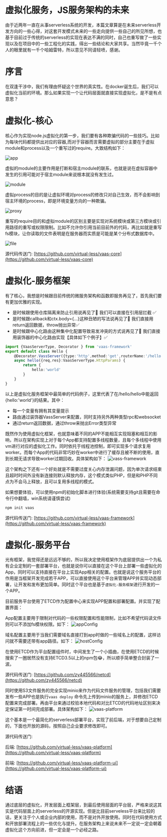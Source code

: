 # 虚拟化服务，JS服务架构的未来
由于近两年一直在从事serverless系统的开发，本篇文章算是在未来serverless开发方向的一些心得，对这套开发模式未来的一些走向提供一些自己的所见所想，也基于目前过于传统的serverless的实现在表达不满的同时，自己也重写做了一些实现以及在项目中的一些工程化的实践，得出一些结论和大家共享。当然毕竟一千个人的眼里就有一千个哈姆雷特，所以意见不同请轻喷，感谢。

# 序言
在双逢干涉中，我们有理由怀疑这个世界的真实性。在docker诞生后，我们可以虚拟化当前的环境。那么如果实现一个让代码层面就直接实现虚拟化，是不是有点意思？

# 虚拟化-核心
核心作为实现node.js虚拟化的第一步，我们要有各种欺骗代码的一些技巧。比如为每块代码都提供出对应的容器,而对于容器而言需要虚拟的部分主要在于虚拟module和process以及一个重写过的require。大致结构如下：

![app](../vm/app.png)

虚拟的module的主要作用是打断和宿主module的联系，也就是说在虚拟容器中发生的引用可能对于宿主module来说根本就没有发生过。

![module](../vm/module.png)

虚拟process的目的是让虚拟环境对process的修改只对自己生效，而不会影响到宿主环境的process，即是环境变量方向的一种欺骗。

![proxy](../vm/proxy.png)

重写的require目的和虚拟module的区别主要是实现对系统模块或第三方模块或引用路径的重写或权限限制。比如不允许你引用当前目前外的代码，再比如就是重写fs模块，让你读取的文件表明是在服务器而实质是可能是某个分布式数据库中。

![file](../vm/file.png)

源代码传送门: [https://github.com/virtual-less/vaas-core](https://github.com/virtual-less/vaas-core)

# 虚拟化-服务框架
有了核心，我想是时候跟目前传统的微服务架构和函数即服务再见了，首先我们要有更加优雅的实现。
* 是时候跟使用仓库隔离来防止引用说再见了👋 我们可以直接在引用层拦截 ✅
* 是时候跟callback和ctx.body={...}这种丑陋的写法说再见了👋 我们直接用return返回数据，throw抛出异常✅
* 是时候跟中心化路由这种集中化配置导致易发冲突的方式说再见了👋 我们直接用装饰器的中心化路由实现【具体如下个例子】✅

```ts
import {VaasServerType, Decorator } from 'vaas-framework'
export default class Hello {
    @Decorator.VassServer({type:'http',method:'get',routerName:'/hello'})
    async hello({req,res}:VaasServerType.HttpParams) {
        return {
            hello:'world'
        }
    }
}
```
以上是虚拟化服务框架中最简单的代码例子，这里代表了在/hello/hello中能返回{hello:'world'}的结果。其中：
* 每一个变量有拥有其变量提示
* 路由通过装饰器VassServer来配置，同时支持另外两种类型rpc和websocket
* 通过return返回数据，通过throw来抛出Error类型异常

既然作为使用虚拟化框架，也就意味着不同的APP不能相互实现阻塞和相互的影响，所以在架构实现上对于每个App都支持配置多线程数量，且每个多线程中使用vm进行对应的虚拟化工作。同时依托于线程池控制，即可实现多个请求复用worker。而每个App的代码非常巧妙在worker中进行了缓存且被不断的使用，直到长期无请求导致worker过期回收。具体架构如下：
![vass-framework](../vass-framework.png)

这个架构之下还有一个好处就是不需要过度关心内存泄漏问题，因为单次请求结束且超时时间外没有新连接则默认释放内存，这个模式类似PHP，但是和PHP不同点为不会马上释放，且可以复用多线程的模式。

如果想要体验，可以使用npm的初始化脚本进行体验(系统需要支持git且需要在命令行中翻墙，win系统请谨慎尝试)
```sh
npm init vaas
```
源代码传送门: [https://github.com/virtual-less/vaas-framework](https://github.com/virtual-less/vaas-framework)

# 虚拟化-服务平台
光有框架，我觉得还是远远不够的，所以我决定使用框架作为底层提供出一个为私有企业定制的一套部署平台，也就是说你可以直接在这个平台上部署一些虚拟化的App，同时可以支持直接在平台上实现App相关的配置。也就是说这个服务平台的作用是当框架开发完成若干APP，可以直接使用这个平台来管理APP并实现动态部署，让开发和发布更加简单。同时这个平台也是基于```虚拟化-服务框架```进行开发的一个APP。

目前服务平台使用了ETCD作为配置中心来实现APP配置和部署配置。并实现了配置界面：

App配置主要用于限制对代码的一些权限配置和性能限制，比如不希望代码读文件则可以不添加fs模块权限。如下：
![appConfig](../platform/appConfig.png)

域名配置主要用于当我们需要域名直接打到app时做的一些域名上的配置，这样访问就不需要还带有app路径。如下：
![hostConfig](../platform/hostConfig.png)

在使用ETCD作为平台配置组件时，中间发生了一个小插曲，在使用ETCD的时候搜索了一圈居然没有支持ETCD3.5以上的npm包😂，所以顺手简单整合封装了一波。

源代码传送门: [https://github.com/zy445566/netcd](https://github.com/zy445566/netcd)

同时使用S3文件服务的完全实现minio来作为代码文件服务的管理，包括我们需要发布一些APP也是执行```vaas deploy``` 命令先上传到minio的服务上，并修改ETCD配置来完成部署。再由平台来通过校验本地代码和对比ETCD的代码地址区别来决定保证第一时间完成部署。具体架构如下：
![vaas-platform](../vaas-platform.png)

这个基本是一个最简化的serverless部署平台，实现了前后端，对于想要自己定制的，下面也开放的源码，按照自己企业要求修改即可。

源代码传送门: 

后端: [https://github.com/virtual-less/vaas-platform](https://github.com/virtual-less/vaas-platform)

前端: [https://github.com/virtual-less/vaas-platform-ui](https://github.com/virtual-less/vaas-platform-ui)

# 结语
通过底层的虚拟化，开发层面上框架层，到最后使用层面的平台层，严格来说这其实是代码层面上的serverless的开源实现。但是比目前serveless平台来比较的话，更关注于个人或企业内部的使用，而不是对外开放使用。同时在代码使用方式和开放部署流程上的一些优化与提升。在服务架构上来说未来不一定说一定会朝着虚拟化这个方向前进，但一定会是一个必经之路。


